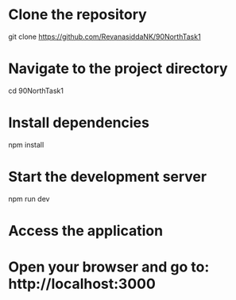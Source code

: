 # Clone the repository
git clone https://github.com/RevanasiddaNK/90NorthTask1

# Navigate to the project directory
cd 90NorthTask1

# Install dependencies
npm install

# Start the development server
npm run dev

# Access the application
# Open your browser and go to: http://localhost:3000
